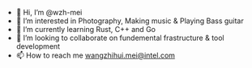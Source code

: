 - 👋 Hi, I’m @wzh-mei
- 👀 I’m interested in Photography, Making music & Playing Bass guitar
- 🌱 I’m currently learning Rust, C++ and Go
- 💞️ I’m looking to collaborate on fundemental frastructure & tool development 
- 📫 How to reach me wangzhihui.mei@intel.com

<!---
wzh-mei/wzh-mei is a ✨ special ✨ repository because its `README.md` (this file) appears on your GitHub profile.
You can click the Preview link to take a look at your changes.
--->
